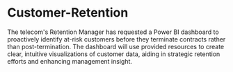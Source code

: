 # Customer-Retention
The telecom's Retention Manager has requested a Power BI dashboard to proactively identify at-risk customers before they terminate contracts rather than post-termination. The dashboard will use provided resources to create clear, intuitive visualizations of customer data, aiding in strategic retention efforts and enhancing management insight.
